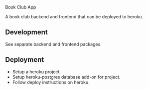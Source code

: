 Book Club App

A book club backend and frontend that can be deployed to heroku.

## Development

See separate backend and frontend packages.

## Deployment

- Setup a heroku project.
- Setup heroku-postgres database add-on for project.
- Follow deploy instructions on heroku.
